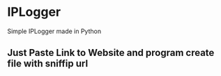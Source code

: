 # IPLogger
Simple IPLogger made in Python

## Just Paste Link to Website and program create file with sniffip url
